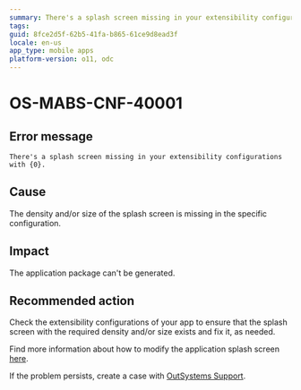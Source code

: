 ```yaml
---
summary: There's a splash screen missing in your extensibility configurations with {0}.
tags:
guid: 8fce2d5f-62b5-41fa-b865-61ce9d8ead3f
locale: en-us
app_type: mobile apps
platform-version: o11, odc
---
```


# OS-MABS-CNF-40001

## Error message

`There's a splash screen missing in your extensibility configurations with {0}.`

## Cause

The density and/or size of the splash screen is missing in the specific configuration.

## Impact

The application package can't be generated.

## Recommended action

Check the extensibility configurations of your app to ensure that the splash screen with the required density and/or size exists and fix it, as needed.

Find more information about how to modify the application splash screen [here](https://success.outsystems.com/Documentation/11/Delivering_Mobile_Apps/Customize_Your_Mobile_App/Use_Custom_Splash_Screens).

If the problem persists, create a case with [OutSystems Support](https://www.outsystems.com/support/portal/open-support-case?ErrorCode=OS-MABS-CNF-40001).
